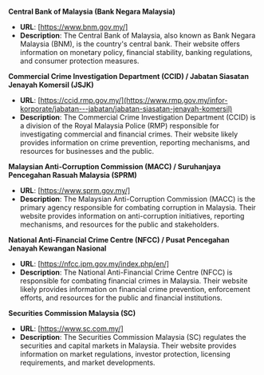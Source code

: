 **Central Bank of Malaysia (Bank Negara Malaysia)**
   - **URL**: [https://www.bnm.gov.my/]
   - **Description**: The Central Bank of Malaysia, also known as Bank Negara Malaysia (BNM), is the country's central bank. Their website offers information on monetary policy, financial stability, banking regulations, and consumer protection measures.


**Commercial Crime Investigation Department (CCID) / Jabatan Siasatan Jenayah Komersil (JSJK)**
  - **URL**: [https://ccid.rmp.gov.my/](https://www.rmp.gov.my/infor-korporate/jabatan---jabatan/jabatan-siasatan-jenayah-komersil)
  - **Description**: The Commercial Crime Investigation Department (CCID) is a division of the Royal Malaysia Police (RMP) responsible for investigating commercial and financial crimes. Their website likely provides information on crime prevention, reporting mechanisms, and resources for businesses and the public.


**Malaysian Anti-Corruption Commission (MACC) / Suruhanjaya Pencegahan Rasuah Malaysia (SPRM)**
   - **URL**: [https://www.sprm.gov.my/]
   - **Description**: The Malaysian Anti-Corruption Commission (MACC) is the primary agency responsible for combating corruption in Malaysia. Their website provides information on anti-corruption initiatives, reporting mechanisms, and resources for the public and stakeholders.


**National Anti-Financial Crime Centre (NFCC) / Pusat Pencegahan Jenayah Kewangan Nasional**
  - **URL**: [https://nfcc.jpm.gov.my/index.php/en/]
  - **Description**: The National Anti-Financial Crime Centre (NFCC) is responsible for combating financial crimes in Malaysia. Their website likely provides information on financial crime prevention, enforcement efforts, and resources for the public and financial institutions.


**Securities Commission Malaysia (SC)**
   - **URL**: [https://www.sc.com.my/]
   - **Description**: The Securities Commission Malaysia (SC) regulates the securities and capital markets in Malaysia. Their website provides information on market regulations, investor protection, licensing requirements, and market developments.
